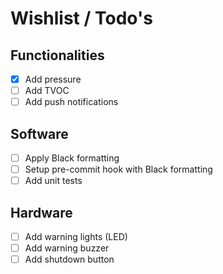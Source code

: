 # Wishlist / Todo's

## Functionalities
- [x] Add pressure
- [ ] Add TVOC
- [ ] Add push notifications

## Software
- [ ] Apply Black formatting
- [ ] Setup pre-commit hook with Black formatting
- [ ] Add unit tests

## Hardware
- [ ] Add warning lights (LED)
- [ ] Add warning buzzer
- [ ] Add shutdown button